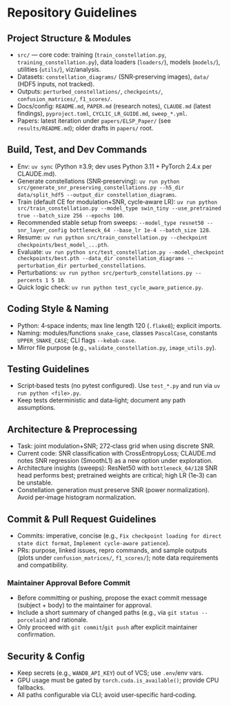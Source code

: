 # Repository Guidelines

## Project Structure & Modules
- `src/` — core code: training (`train_constellation.py`, `training_constellation.py`), data loaders (`loaders/`), models (`models/`), utilities (`utils/`), viz/analysis.
- Datasets: `constellation_diagrams/` (SNR‑preserving images), `data/` (HDF5 inputs, not tracked).
- Outputs: `perturbed_constellations/`, `checkpoints/`, `confusion_matrices/`, `f1_scores/`.
- Docs/config: `README.md`, `PAPER.md` (research notes), `CLAUDE.md` (latest findings), `pyproject.toml`, `CYCLIC_LR_GUIDE.md`, `sweep_*.yml`.
- Papers: latest iteration under `papers/ELSP_Paper/` (see `results/README.md`); older drafts in `papers/` root.

## Build, Test, and Dev Commands
- Env: `uv sync` (Python ≥3.9; dev uses Python 3.11 + PyTorch 2.4.x per CLAUDE.md).
- Generate constellations (SNR‑preserving): `uv run python src/generate_snr_preserving_constellations.py --h5_dir data/split_hdf5 --output_dir constellation_diagrams`.
- Train (default CE for modulation+SNR, cycle‑aware LR): `uv run python src/train_constellation.py --model_type swin_tiny --use_pretrained true --batch_size 256 --epochs 100`.
- Recommended stable setup from sweeps: `--model_type resnet50 --snr_layer_config bottleneck_64 --base_lr 1e-4 --batch_size 128`.
- Resume: `uv run python src/train_constellation.py --checkpoint checkpoints/best_model_...pth`.
- Evaluate: `uv run python src/test_constellation.py --model_checkpoint checkpoints/best.pth --data_dir constellation_diagrams --perturbation_dir perturbed_constellations`.
- Perturbations: `uv run python src/perturb_constellations.py --percents 1 5 10`.
- Quick logic check: `uv run python test_cycle_aware_patience.py`.

## Coding Style & Naming
- Python: 4‑space indents; max line length 120 (`.flake8`); explicit imports.
- Naming: modules/functions `snake_case`, classes `PascalCase`, constants `UPPER_SNAKE_CASE`; CLI flags `--kebab-case`.
- Mirror file purpose (e.g., `validate_constellation.py`, `image_utils.py`).

## Testing Guidelines
- Script‑based tests (no pytest configured). Use `test_*.py` and run via `uv run python <file>.py`.
- Keep tests deterministic and data‑light; document any path assumptions.

## Architecture & Preprocessing
- Task: joint modulation+SNR; 272‑class grid when using discrete SNR.
- Current code: SNR classification with CrossEntropyLoss; CLAUDE.md notes SNR regression (SmoothL1) as a new option under exploration.
- Architecture insights (sweeps): ResNet50 with `bottleneck_64/128` SNR head performs best; pretrained weights are critical; high LR (1e‑3) can be unstable.
- Constellation generation must preserve SNR (power normalization). Avoid per‑image histogram normalization.

## Commit & Pull Request Guidelines
- Commits: imperative, concise (e.g., `Fix checkpoint loading for direct state dict format`, `Implement cycle-aware patience`).
- PRs: purpose, linked issues, repro commands, and sample outputs (plots under `confusion_matrices/`, `f1_scores/`); note data requirements and compatibility.

### Maintainer Approval Before Commit
- Before committing or pushing, propose the exact commit message (subject + body) to the maintainer for approval.
- Include a short summary of changed paths (e.g., via `git status --porcelain`) and rationale.
- Only proceed with `git commit`/`git push` after explicit maintainer confirmation.

## Security & Config
- Keep secrets (e.g., `WANDB_API_KEY`) out of VCS; use `.env`/env vars.
- GPU usage must be gated by `torch.cuda.is_available()`; provide CPU fallbacks.
- All paths configurable via CLI; avoid user‑specific hard‑coding.
